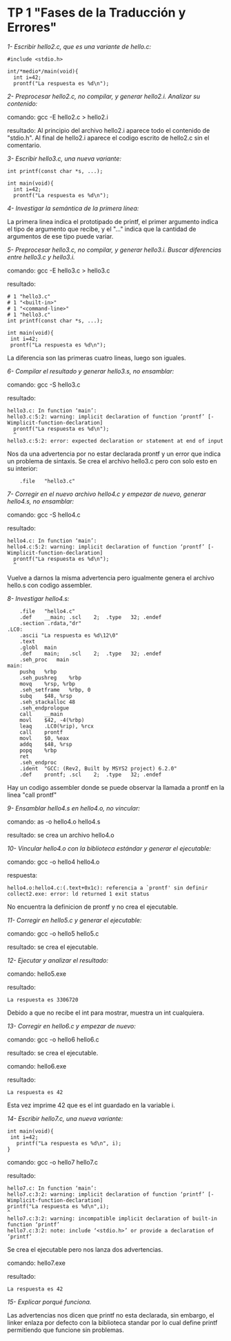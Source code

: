 # TP 1 "Fases de la Traducción y Errores"
_1- Escribir hello2.c, que es una variante de hello.c:_

```
#include <stdio.h>

int/*medio*/main(void){
  int i=42;
  prontf("La respuesta es %d\n");
```
_2- Preprocesar hello2.c, no compilar, y generar hello2.i. Analizar su
contenido:_

comando: gcc -E hello2.c > hello2.i

resultado: Al principio del archivo hello2.i aparece todo el contenido de "stdio.h". Al final de hello2.i aparece el codigo escrito de hello2.c sin el comentario. 

_3- Escribir hello3.c, una nueva variante:_

```
int printf(const char *s, ...);

int main(void){
  int i=42;
  prontf("La respuesta es %d\n");
```
_4- Investigar la semántica de la primera línea:_

La primera linea indica el prototipado de printf, el primer argumento indica el tipo de argumento que recibe, y el "..." indica que la cantidad de argumentos de ese tipo puede variar. 

_5- Preprocesar hello3.c, no compilar, y generar hello3.i. Buscar diferencias
entre hello3.c y hello3.i._

comando: gcc -E hello3.c > hello3.c

resultado: 

```
# 1 "hello3.c"
# 1 "<built-in>"
# 1 "<command-line>"
# 1 "hello3.c"
int printf(const char *s, ...);

int main(void){
 int i=42;
 prontf("La respuesta es %d\n");
```
La diferencia son las primeras cuatro lineas, luego son iguales. 

_6- Compilar el resultado y generar hello3.s, no ensamblar:_

comando: gcc -S hello3.c

resultado:
```
hello3.c: In function ‘main’:
hello3.c:5:2: warning: implicit declaration of function ‘prontf’ [-Wimplicit-function-declaration]
  prontf("La respuesta es %d\n");
  ^
hello3.c:5:2: error: expected declaration or statement at end of input
```
Nos da una advertencia por no estar declarada prontf y un error que indica un problema de sintaxis. Se crea el archivo hello3.c pero con solo esto en su interior:
```
	.file	"hello3.c"
 ```
 _7- Corregir en el nuevo archivo hello4.c y empezar de nuevo, generar
hello4.s, no ensamblar:_

comando: gcc -S hello4.c

resultado: 
```
hello4.c: In function ‘main’:
hello4.c:5:2: warning: implicit declaration of function ‘prontf’ [-Wimplicit-function-declaration]
  prontf("La respuesta es %d\n");
  ^
```
Vuelve a darnos la misma advertencia pero igualmente genera el archivo hello.s con codigo assembler.

_8- Investigar hello4.s:_
```
	.file	"hello4.c"
	.def	__main;	.scl	2;	.type	32;	.endef
	.section .rdata,"dr"
.LC0:
	.ascii "La respuesta es %d\12\0"
	.text
	.globl	main
	.def	main;	.scl	2;	.type	32;	.endef
	.seh_proc	main
main:
	pushq	%rbp
	.seh_pushreg	%rbp
	movq	%rsp, %rbp
	.seh_setframe	%rbp, 0
	subq	$48, %rsp
	.seh_stackalloc	48
	.seh_endprologue
	call	__main
	movl	$42, -4(%rbp)
	leaq	.LC0(%rip), %rcx
	call	prontf
	movl	$0, %eax
	addq	$48, %rsp
	popq	%rbp
	ret
	.seh_endproc
	.ident	"GCC: (Rev2, Built by MSYS2 project) 6.2.0"
	.def	prontf;	.scl	2;	.type	32;	.endef
```
Hay un codigo assembler donde se puede observar la llamada a prontf en la linea "call prontf"

_9- Ensamblar hello4.s en hello4.o, no vincular:_

comando: as -o hello4.o hello4.s

resultado: se crea un archivo hello4.o 

_10- Vincular hello4.o con la biblioteca estándar y generar el ejecutable:_

comando: gcc -o hello4 hello4.o

respuesta:
```
hello4.o:hello4.c:(.text+0x1c): referencia a `prontf' sin definir
collect2.exe: error: ld returned 1 exit status
```
No encuentra la definicion de prontf y no crea el ejecutable. 

_11- Corregir en hello5.c y generar el ejecutable:_

comando: gcc -o hello5 hello5.c 

resultado: se crea el ejecutable. 

_12- Ejecutar y analizar el resultado:_

comando: hello5.exe

resultado: 
```
La respuesta es 3306720
```
Debido a que no recibe el int para mostrar, muestra un int cualquiera. 

_13- Corregir en hello6.c y empezar de nuevo:_

comando: gcc -o hello6 hello6.c

resultado: se crea el ejecutable.

comando: hello6.exe

resultado: 
```
La respuesta es 42
```
Esta vez imprime 42 que es el int guardado en la variable i. 

_14- Escribir hello7.c, una nueva variante:_
```
int main(void){
 int i=42;
   printf("La respuesta es %d\n", i);
}
```
comando: gcc -o hello7 hello7.c

resultado: 
```
hello7.c: In function ‘main’:
hello7.c:3:2: warning: implicit declaration of function ‘printf’ [-Wimplicit-function-declaration]
printf("La respuesta es %d\n",i);
^
hello7.c:3:2: warning: incompatible implicit declaration of built-in function ‘printf’
hello7.c:3:2: note: include ‘<stdio.h>’ or provide a declaration of ‘printf’
```
Se crea el ejecutable pero nos lanza dos advertencias. 

comando: hello7.exe

resultado:
```
La respuesta es 42
```
_15- Explicar porqué funciona._

Las advertencias nos dicen que printf no esta declarada, sin embargo, el linker enlaza por defecto con la biblioteca standar por lo cual define printf permitiendo que funcione sin problemas. 




